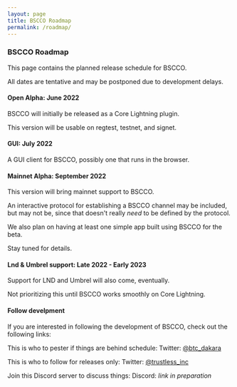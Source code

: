 ```yaml
---
layout: page
title: BSCCO Roadmap
permalink: /roadmap/
---
```


### BSCCO Roadmap

This page contains the planned release schedule for BSCCO.

All dates are tentative and may be postponed due to development delays.

#### Open Alpha: June 2022

BSCCO will initially be released as a Core Lightning plugin.

This version will be usable on regtest, testnet, and signet.

#### GUI: July 2022

A GUI client for BSCCO, possibly one that runs in the browser.

#### Mainnet Alpha: September 2022

This version will bring mainnet support to BSCCO.

An interactive protocol for establishing a BSCCO channel may be included,
but may not be, since that doesn't really *need* to be defined by the protocol.

We also plan on having at least one simple app built using BSCCO for the beta.

Stay tuned for details.

#### Lnd & Umbrel support: Late 2022 - Early 2023

Support for LND and Umbrel will also come, eventually.

Not prioritizing this until BSCCO works smoothly on Core Lightning.

#### Follow develpment

If you are interested in following the development of BSCCO, check out the 
following links:

This is who to pester if things are behind schedule:
Twitter: [@btc_dakara](https://twitter.com/btc_dakara)

This is who to follow for releases only:
Twitter: [@trustless_inc](https://twitter.com/trustless_inc)

Join this Discord server to discuss things:
Discord: *link in preparation*
